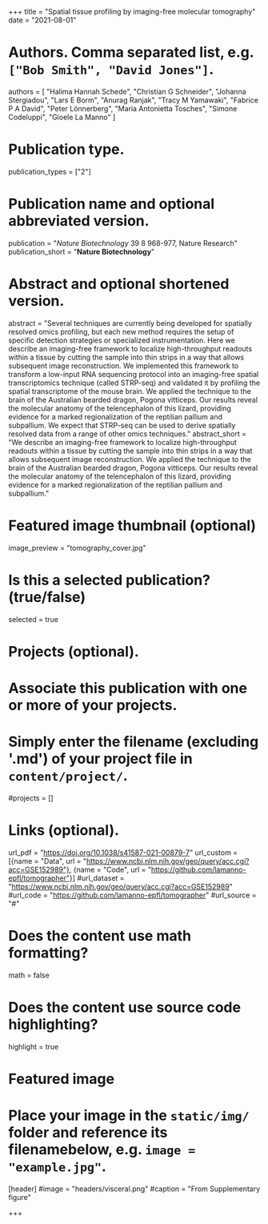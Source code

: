 +++
title = "Spatial tissue profiling by imaging-free molecular tomography"
date = "2021-08-01"

# Authors. Comma separated list, e.g. `["Bob Smith", "David Jones"]`.
authors = [
"Halima Hannah Schede", 
"Christian G Schneider", 
"Johanna Stergiadou", 
"Lars E Borm", 
"Anurag Ranjak", 
"Tracy M Yamawaki", 
"Fabrice P A David", 
"Peter Lönnerberg", 
"Maria Antonietta Tosches", 
"Simone Codeluppi", 
"Gioele La Manno"
]

# Publication type.
publication_types = ["2"]

# Publication name and optional abbreviated version.
publication = "*Nature Biotechnology* 39 8 968-977, Nature Research"
publication_short = "**Nature Biotechnology**"

# Abstract and optional shortened version.
abstract = "Several techniques are currently being developed for spatially resolved omics profiling, but each new method requires the setup of specific detection strategies or specialized instrumentation. Here we describe an imaging-free framework to localize high-throughput readouts within a tissue by cutting the sample into thin strips in a way that allows subsequent image reconstruction. We implemented this framework to transform a low-input RNA sequencing protocol into an imaging-free spatial transcriptomics technique (called STRP-seq) and validated it by profiling the spatial transcriptome of the mouse brain. We applied the technique to the brain of the Australian bearded dragon, Pogona vitticeps. Our results reveal the molecular anatomy of the telencephalon of this lizard, providing evidence for a marked regionalization of the reptilian pallium and subpallium. We expect that STRP-seq can be used to derive spatially resolved data from a range of other omics techniques."
abstract_short = "We describe an imaging-free framework to localize high-throughput readouts within a tissue by cutting the sample into thin strips in a way that allows subsequent image reconstruction. We applied the technique to the brain of the Australian bearded dragon, Pogona vitticeps. Our results reveal the molecular anatomy of the telencephalon of this lizard, providing evidence for a marked regionalization of the reptilian pallium and subpallium."

# Featured image thumbnail (optional)
image_preview = "tomography_cover.jpg"

# Is this a selected publication? (true/false)
selected = true

# Projects (optional).
#   Associate this publication with one or more of your projects.
#   Simply enter the filename (excluding '.md') of your project file in `content/project/`.
#projects = []

# Links (optional).
url_pdf = "https://doi.org/10.1038/s41587-021-00879-7"
url_custom = [{name = "Data", url = "https://www.ncbi.nlm.nih.gov/geo/query/acc.cgi?acc=GSE152989"}, {name = "Code", url = "https://github.com/lamanno-epfl/tomographer"}]
#url_dataset = "https://www.ncbi.nlm.nih.gov/geo/query/acc.cgi?acc=GSE152989"
#url_code = "https://github.com/lamanno-epfl/tomographer"
#url_source = "#"

# Does the content use math formatting?
math = false

# Does the content use source code highlighting?
highlight = true

# Featured image
# Place your image in the `static/img/` folder and reference its filenamebelow, e.g. `image = "example.jpg"`.
[header]
#image = "headers/visceral.png"
#caption = "From Supplementary figure"

+++
